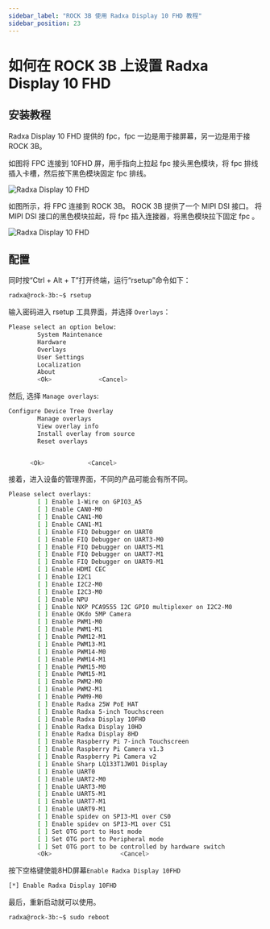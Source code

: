 ```yaml
---
sidebar_label: "ROCK 3B 使用 Radxa Display 10 FHD 教程"
sidebar_position: 23
---
```


# 如何在 ROCK 3B 上设置 Radxa Display 10 FHD

## 安装教程

Radxa Display 10 FHD 提供的 fpc，fpc 一边是用于接屏幕，另一边是用于接 ROCK 3B。

如图将 FPC 连接到 10FHD 屏，用手指向上拉起 fpc 接头黑色模块，将 fpc 排线插入卡槽，然后按下黑色模块固定 fpc 排线。

![Radxa Display 10 FHD](/img/accessories/10fhd-connect-fpc.webp)

如图所示，将 FPC 连接到 ROCK 3B。 ROCK 3B 提供了一个 MIPI DSI 接口。 将 MIPI DSI 接口的黑色模块拉起，将 fpc 插入连接器，将黑色模块拉下固定 fpc 。

![Radxa Display 10 FHD](/img/accessories/rock3b-connect-fpc.webp)

## 配置

同时按“Ctrl + Alt + T”打开终端，运行“rsetup”命令如下：

```bash
radxa@rock-3b:~$ rsetup
```

输入密码进入 rsetup 工具界面，并选择 `Overlays`：

```bash
Please select an option below: 
        System Maintenance
        Hardware
        Overlays
        User Settings
        Localization
        About
        <Ok>             <Cancel>
```

然后, 选择 `Manage overlays`:

```bash
Configure Device Tree Overlay
        Manage overlays
        View overlay info
        Install overlay from source
        Reset overlays


      <Ok>            <Cancel>
```

接着，进入设备的管理界面，不同的产品可能会有所不同。

```bash
Please select overlays:
        [ ] Enable 1-Wire on GPIO3_A5
        [ ] Enable CAN0-M0
        [ ] Enable CAN1-M0
        [ ] Enable CAN1-M1
        [ ] Enable FIQ Debugger on UART0
        [ ] Enable FIQ Debugger on UART3-M0
        [ ] Enable FIQ Debugger on UART5-M1
        [ ] Enable FIQ Debugger on UART7-M1
        [ ] Enable FIQ Debugger on UART9-M1
        [ ] Enable HDMI CEC
        [ ] Enable I2C1
        [ ] Enable I2C2-M0
        [ ] Enable I2C3-M0
        [ ] Enable NPU
        [ ] Enable NXP PCA9555 I2C GPIO multiplexer on I2C2-M0
        [ ] Enable OKdo 5MP Camera
        [ ] Enable PWM1-M0
        [ ] Enable PWM1-M1
        [ ] Enable PWM12-M1
        [ ] Enable PWM13-M1
        [ ] Enable PWM14-M0
        [ ] Enable PWM14-M1
        [ ] Enable PWM15-M0
        [ ] Enable PWM15-M1
        [ ] Enable PWM2-M0
        [ ] Enable PWM2-M1
        [ ] Enable PWM9-M0
        [ ] Enable Radxa 25W PoE HAT
        [ ] Enable Radxa 5-inch Touchscreen
        [ ] Enable Radxa Display 10FHD
        [ ] Enable Radxa Display 10HD
        [ ] Enable Radxa Display 8HD
        [ ] Enable Raspberry Pi 7-inch Touchscreen
        [ ] Enable Raspberry Pi Camera v1.3
        [ ] Enable Raspberry Pi Camera v2
        [ ] Enable Sharp LQ133T1JW01 Display
        [ ] Enable UART0
        [ ] Enable UART2-M0
        [ ] Enable UART3-M0
        [ ] Enable UART5-M1
        [ ] Enable UART7-M1
        [ ] Enable UART9-M1
        [ ] Enable spidev on SPI3-M1 over CS0
        [ ] Enable spidev on SPI3-M1 over CS1
        [ ] Set OTG port to Host mode
        [ ] Set OTG port to Peripheral mode
        [ ] Set OTG port to be controlled by hardware switch
        <Ok>                   <Cancel>
```

按下空格键使能8HD屏幕`Enable Radxa Display 10FHD`

```bash
[*] Enable Radxa Display 10FHD
```

最后，重新启动就可以使用。

```bash
radxa@rock-3b:~$ sudo reboot
```
